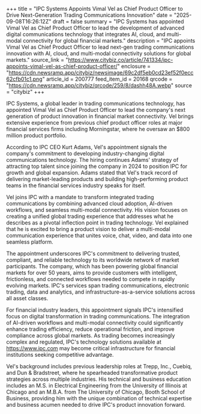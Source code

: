 +++
title = "IPC Systems Appoints Vimal Vel as Chief Product Officer to Drive Next-Generation Trading Communications Innovation"
date = "2025-09-08T16:26:12Z"
draft = false
summary = "IPC Systems has appointed Vimal Vel as Chief Product Officer to lead the development of advanced digital communications technology that integrates AI, cloud, and multi-modal connectivity for global financial markets."
description = "IPC appoints Vimal Vel as Chief Product Officer to lead next-gen trading communications innovation with AI, cloud, and multi-modal connectivity solutions for global markets."
source_link = "https://www.citybiz.co/article/741334/ipc-appoints-vimal-vel-as-chief-product-officer/"
enclosure = "https://cdn.newsramp.app/citybiz/newsimage/69c2df5eb0cd23ef52f0ecc62cfb01c1.png"
article_id = 200777
feed_item_id = 20168
qrcode = "https://cdn.newsramp.app/citybiz/qrcode/259/8/dashh48A.webp"
source = "citybiz"
+++

<p>IPC Systems, a global leader in trading communications technology, has appointed Vimal Vel as Chief Product Officer to lead the company's next generation of product innovation in financial market connectivity. Vel brings extensive experience from previous chief product officer roles at major financial services firms including Morningstar, where he oversaw an $800 million product portfolio.</p><p>According to IPC CEO Kurt Adams, Vel's appointment signals the company's commitment to developing industry-changing digital communications technology. The hiring continues Adams' strategy of attracting top talent since joining the company in 2024 to position IPC for growth and global expansion. Adams stated that Vel's track record of delivering market-leading products and building high-performing product teams in the financial services industry speaks for itself.</p><p>Vel joins IPC with a mandate to transform integrated trading communications by combining advanced cloud adoption, AI-driven workflows, and seamless multi-modal connectivity. His vision focuses on creating a unified global trading experience that addresses what he describes as a pivotal inflection point in trading technology. Vel explained that he is excited to bring a product vision to deliver a multi-modal communication experience that unites voice, chat, video, and data into one seamless platform.</p><p>The appointment underscores IPC's commitment to delivering trusted, compliant, and reliable technology to its worldwide network of market participants. The company, which has been powering global financial markets for over 50 years, aims to provide customers with intelligent, frictionless, and connected workflows needed to compete in rapidly evolving markets. IPC's services span trading communications, electronic trading, data and analytics, and infrastructure-as-a-service solutions across all asset classes.</p><p>For financial industry leaders, this appointment signals IPC's intensified focus on digital transformation in trading communications. The integration of AI-driven workflows and multi-modal connectivity could significantly enhance trading efficiency, reduce operational friction, and improve compliance across global markets. As trading becomes increasingly complex and regulated, IPC's technology solutions available at <a href="https://www.ipc.com" rel="nofollow" target="_blank">https://www.ipc.com</a> may become critical infrastructure for financial institutions seeking competitive advantage.</p><p>Vel's background includes previous leadership roles at Trepp, Inc., Cuebiq, and Dun & Bradstreet, where he spearheaded transformative product strategies across multiple industries. His technical and business education includes an M.S. in Electrical Engineering from the University of Illinois at Chicago and an M.B.A. from The University of Chicago, Booth School of Business, providing him with the unique combination of technical expertise and business acumen needed to drive IPC's product innovation forward.</p>